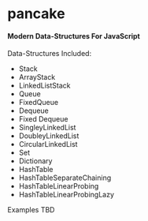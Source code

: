 # pancake
#### Modern Data-Structures For JavaScript

Data-Structures Included:

* Stack
* ArrayStack
* LinkedListStack
* Queue
* FixedQueue
* Dequeue
* Fixed Dequeue
* SingleyLinkedList
* DoubleyLinkedList
* CircularLinkedList
* Set
* Dictionary
* HashTable
* HashTableSeparateChaining
* HashTableLinearProbing
* HashTableLinearProbingLazy

Examples TBD
